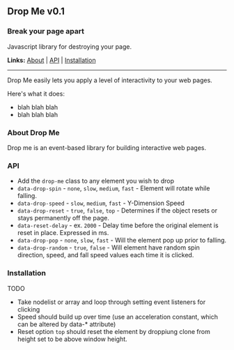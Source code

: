 ## Drop Me v0.1
### Break your page apart

Javascript library for destroying your page.

__Links:__ [About](#about-drop-me) | [API](#api) | [Installation](#installation)

---
Drop Me easily lets you apply a level of interactivity to your web pages.

Here's what it does:

* blah blah blah
* blah blah blah


### About Drop Me

Drop me is an event-based library for building interactive web pages.




### API
- Add the `drop-me` class to any element you wish to drop
- `data-drop-spin` - `none`, `slow`, `medium`, `fast` - Element will rotate while falling.
- `data-drop-speed` - `slow`, `medium`, `fast` - Y-Dimension Speed
- `data-drop-reset` - `true`, `false`, `top` - Determines if the object resets or stays permanently off the page.
- `data-reset-delay` - ex. `2000` - Delay time before the original element is reset in place. Expressed in ms.
- `data-drop-pop` - `none`, `slow`, `fast` - Will the element pop up prior to falling.
- `data-drop-random` - `true`, `false` - Will element have random spin direction, speed, and fall speed values each time it is clicked.


### Installation




TODO
- Take nodelist or array and loop through setting event listeners for clicking
- Speed should build up over time (use an acceleration constant, which can be altered by data-* attribute)
- Reset option `top` should reset the element by droppiung clone from height set to be above window height.
